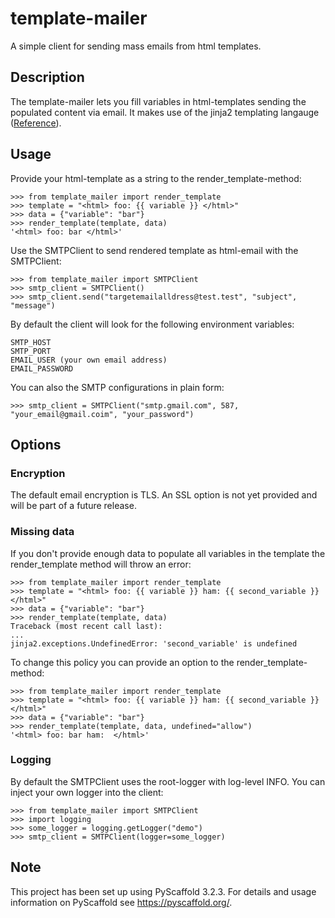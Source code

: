 # template-mailer

A simple client for sending mass emails from html templates.


## Description

The template-mailer lets you fill variables in html-templates sending the populated content via email.
It makes use of the jinja2 templating langauge ([Reference](https://jinja.palletsprojects.com/en/2.10.x/)).

## Usage

Provide your html-template as a string to the render_template-method:

    >>> from template_mailer import render_template
    >>> template = "<html> foo: {{ variable }} </html>"
    >>> data = {"variable": "bar"}
    >>> render_template(template, data)
    '<html> foo: bar </html>'


Use the SMTPClient to send rendered template as html-email with the SMTPClient:


    >>> from template_mailer import SMTPClient
    >>> smtp_client = SMTPClient()
    >>> smtp_client.send("targetemailalldress@test.test", "subject", "message")

By default the client will look for the following environment variables:

    SMTP_HOST
    SMTP_PORT
    EMAIL_USER (your own email address)
    EMAIL_PASSWORD

You can also the SMTP configurations in plain form:

    >>> smtp_client = SMTPClient("smtp.gmail.com", 587, "your_email@gmail.coim", "your_password")


## Options

### Encryption
The default email encryption is TLS. An SSL option is not yet provided and will be part of a future release.

### Missing data
If you don't provide enough data to populate all variables in the template the render_template method will throw an error:

    >>> from template_mailer import render_template
    >>> template = "<html> foo: {{ variable }} ham: {{ second_variable }} </html>"
    >>> data = {"variable": "bar"}
    >>> render_template(template, data)
    Traceback (most recent call last):
    ...
    jinja2.exceptions.UndefinedError: 'second_variable' is undefined

To change this policy you can provide an option to the render_template-method:

    >>> from template_mailer import render_template
    >>> template = "<html> foo: {{ variable }} ham: {{ second_variable }} </html>"
    >>> data = {"variable": "bar"}
    >>> render_template(template, data, undefined="allow")
    '<html> foo: bar ham:  </html>'

### Logging
By default the SMTPClient uses the root-logger with log-level INFO. You can inject your own logger into the client:

    >>> from template_mailer import SMTPClient
    >>> import logging
    >>> some_logger = logging.getLogger("demo")
    >>> smtp_client = SMTPClient(logger=some_logger)

## Note

This project has been set up using PyScaffold 3.2.3. For details and usage
information on PyScaffold see https://pyscaffold.org/.

